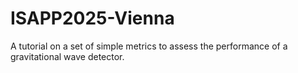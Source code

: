# ISAPP2025-Vienna
A tutorial on a set of simple metrics to assess the performance of a gravitational wave detector.
